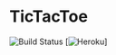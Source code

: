 # TicTacToe

![Build Status](https://travis-ci.org/resorver-dogs/TicTacToe.svg?branch=master) [![Heroku](https://heroku-badge.herokuapp.com/?app=resorver-dogs)]
